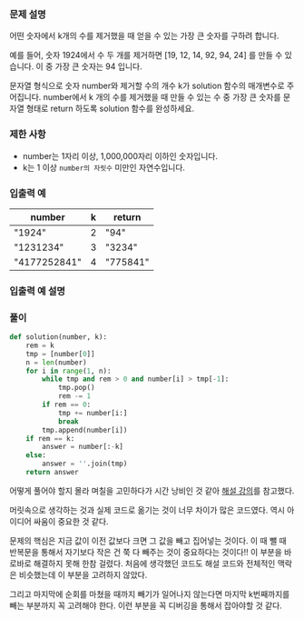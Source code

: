 ### 문제 설명

어떤 숫자에서 k개의 수를 제거했을 때 얻을 수 있는 가장 큰 숫자를 구하려 합니다.

예를 들어, 숫자 1924에서 수 두 개를 제거하면 [19, 12, 14, 92, 94, 24] 를 만들 수 있습니다. 이 중 가장 큰 숫자는 94 입니다.

문자열 형식으로 숫자 number와 제거할 수의 개수 k가 solution 함수의 매개변수로 주어집니다. number에서 k 개의 수를 제거했을 때 만들 수 있는 수 중 가장 큰 숫자를 문자열 형태로 return 하도록 solution 함수를 완성하세요.



### 제한 사항

- number는 1자리 이상, 1,000,000자리 이하인 숫자입니다.
- k는 1 이상 `number의 자릿수` 미만인 자연수입니다.



### 입출력 예

| number       | k    | return   |
| ------------ | ---- | -------- |
| "1924"       | 2    | "94"     |
| "1231234"    | 3    | "3234"   |
| "4177252841" | 4    | "775841" |



### 입출력 예 설명



### 풀이

```python
def solution(number, k):
    rem = k
    tmp = [number[0]]
    n = len(number)
    for i in range(1, n):
        while tmp and rem > 0 and number[i] > tmp[-1]:
            tmp.pop()
            rem -= 1
        if rem == 0:
            tmp += number[i:]
            break
        tmp.append(number[i])
    if rem == k:
        answer = number[:-k]
    else:
        answer = ''.join(tmp)
    return answer
```

어떻게 풀어야 할지 몰라 며칠을 고민하다가 시간 낭비인 것 같아 [해설 강의](https://gurumee92.tistory.com/162)를 참고했다.

머릿속으로 생각하는 것과 실제 코드로 옮기는 것이 너무 차이가 많은 코드였다. 역시 아이디어 싸움이 중요한 것 같다.

문제의 핵심은 지금 값이 이전 값보다 크면 그 값을 빼고 집어넣는 것이다. 이 때 뺄 때 반복문을 통해서 자기보다 작은 건 쭉 다 빼주는 것이 중요하다는 것이다!! 
이 부분을 바로바로 해결하지 못해 한참 걸렸다. 처음에 생각했던 코드도 해설 코드와 전체적인 맥락은 비슷했는데 이 부분을 고려하지 않았다.

그리고 마지막에 순회를 마쳤을 때까지 빼기가 일어나지 않는다면 마지막 k번째까지를 빼는 부분까지 꼭 고려해야 한다. 이런 부분을 꼭 디버깅을 통해서 잡아야할 것 같다.
